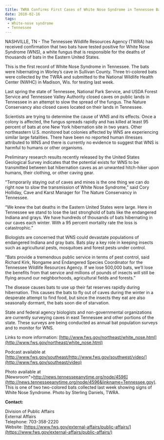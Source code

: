 ```yaml
---
title: TWRA Confirms First Cases of White Nose Syndrome in Tennessee Bats
date: 2010-02-16
tags:
 - White-nose syndrome
 - Tennessee
---
```


NASHVILLE, TN - The Tennessee Wildlife Resources Agency (TWRA) has received confirmation that two bats have tested positive for White Nose Syndrome (WNS), a white fungus that is responsible for the deaths of thousands of bats in the Eastern United States.

This is the first record of White Nose Syndrome in Tennessee. The bats were hibernating in Worley’s cave in Sullivan County. Three tri-colored bats were collected by the TWRA and submitted to the National Wildlife Health Center (NWHC) in Madison, Wis. for testing last week.

Last spring the state of Tennessee, National Park Service, and USDA Forest Service and Tennessee Valley Authority closed caves on public lands in Tennessee in an attempt to slow the spread of the fungus. The Nature Conservancy also closed caves located on their lands in Tennessee.

Scientists are trying to determine the cause of WNS and its effects. Once a colony is affected, the fungus spreads rapidly and has killed at least 95 percent of bats at one New York hibernation site in two years. Other northeastern U.S. monitored bat colonies affected by WNS are experiencing similar large fatalities. There have been no reported human illnesses attributed to WNS and there is currently no evidence to suggest that WNS is harmful to humans or other organisms.

Preliminary research results recently released by the United States Geological Survey indicates that the potential exists for WNS to be transmitted between bat hibernation caves as an unwanted hitch-hiker upon humans, their clothing, or other caving gear.

"Temporarily staying out of caves and mines is the one thing we can do right now to slow the transmission of White Nose Syndrome,” said Cory Holliday, Cave and Karst Manager for The Nature Conservancy in Tennessee.

“We knew the bat deaths in the Eastern United States were large. Here in Tennessee we stand to lose the last stronghold of bats like the endangered Indiana and grays. We have hundreds of thousands of bats hibernating in our caves each winter. With a 95 percent mortality rate the loss is catastrophic.”

Biologists are concerned that WNS could devastate populations of endangered Indiana and gray bats. Bats play a key role in keeping insects such as agricultural pests, mosquitoes and forest pests under control.

“Bats provide a tremendous public service in terms of pest control, said Richard Kirk, Nongame and Endangered Species Coordinator for the Tennessee Wildlife Resources Agency. If we lose 500,000 bats, we’ll lose the benefits from that service and millions of pounds of insects will still be flying around our neighborhoods, agricultural fields and forests.”

The disease causes bats to use up their fat reserves rapidly during hibernation. This causes the bats to fly out of caves during the winter in a desperate attempt to find food, but since the insects they eat are also seasonally dormant, the bats soon die of starvation.

State and federal agency biologists and non-governmental organizations are currently surveying caves in east Tennessee and other portions of the state. These surveys are being conducted as annual bat population surveys and to monitor for WNS.

Links to more information: [http://www.fws.gov/northeast/white_nose.html](http://www.fws.gov/northeast/white_nose.html)

Podcast available at [http://www.fws.gov/southeast/http://www.fws.gov/southwest/video/](http://www.fws.gov/southeast/video)

Photo available at [Newsroom">http://news.tennesseeanytime.org/node/4596](http://news.tennesseeanytime.org/node/4596&linkname=Tennessee.gov). This is one of two two-colored bats collected last week showing signs of White Nose Syndrome. Photo by Sterling Daniels, TWRA.

**Contact:**

Division of Public Affairs  
External Affairs  
Telephone: 703-358-2220  
Website: [https://www.fws.gov/external-affairs/public-affairs/](https://www.fws.gov/external-affairs/public-affairs/)
